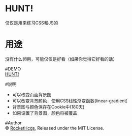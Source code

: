 # HUNT!  
仅仅是用来练习CSS和JS的

# 用途  
没有什么卵用，可能仅仅是好看（如果你觉得它好看的话）

#DEMO  
[HUNT!](http://hunt.rhw-team.com/)

#说明  
- 可以改变页面背景图
- 可以改变背景颜色，使用CSS线性渐变函数(linear-gradient)
- 背景图与颜色保存在Cookie中(180天)
- 如果设置了背景图，颜色将被覆盖

#Author  
© [RocketHcgs](http://rockethcgs.me/), Released under the MIT License.
